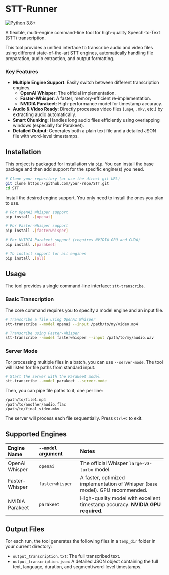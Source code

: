 # STT-Runner

[![Python 3.8+](https://img.shields.io/badge/python-3.8+-blue.svg)](https://www.python.org/downloads/release/python-380/)

A flexible, multi-engine command-line tool for high-quality Speech-to-Text (STT) transcription.

This tool provides a unified interface to transcribe audio and video files using different state-of-the-art STT engines, automatically handling file preparation, audio extraction, and output formatting.

### Key Features

- **Multiple Engine Support**: Easily switch between different transcription engines.
  - **OpenAI Whisper**: The official implementation.
  - **Faster-Whisper**: A faster, memory-efficient re-implementation.
  - **NVIDIA Parakeet**: High-performance model for timestamp accuracy.
- **Audio & Video Ready**: Directly processes video files (`.mp4`, `.mkv`, etc.) by extracting audio automatically.
- **Smart Chunking**: Handles long audio files efficiently using overlapping windows (especially for Parakeet).
- **Detailed Output**: Generates both a plain text file and a detailed JSON file with word-level timestamps.

## Installation

This project is packaged for installation via `pip`. You can install the base package and then add support for the specific engine(s) you need.

```bash
# Clone your repository (or use the direct git URL)
git clone https://github.com/your-repo/STT.git
cd STT
```

Install the desired engine support. You only need to install the ones you plan to use.

```bash
# For OpenAI Whisper support
pip install .[openai]

# For Faster-Whisper support
pip install .[fasterwhisper]

# For NVIDIA Parakeet support (requires NVIDIA GPU and CUDA)
pip install .[parakeet]

# To install support for all engines
pip install .[all]
```

## Usage

The tool provides a single command-line interface: `stt-transcribe`.

### Basic Transcription

The core command requires you to specify a model engine and an input file.

```bash
# Transcribe a file using OpenAI Whisper
stt-transcribe --model openai --input /path/to/my/video.mp4

# Transcribe using Faster-Whisper
stt-transcribe --model fasterwhisper --input /path/to/my/audio.wav
```

### Server Mode

For processing multiple files in a batch, you can use `--server-mode`. The tool will listen for file paths from standard input.

```bash
# Start the server with the Parakeet model
stt-transcribe --model parakeet --server-mode
```

Then, you can pipe file paths to it, one per line:
```
/path/to/file1.mp4
/path/to/another/audio.flac
/path/to/final_video.mkv
```
The server will process each file sequentially. Press `Ctrl+C` to exit.

## Supported Engines

| Engine Name | `--model` argument | Notes |
| :--- | :--- |:---|
| OpenAI Whisper | `openai` | The official Whisper `large-v3-turbo` model. |
| Faster-Whisper | `fasterwhisper` | A faster, optimized implementation of Whisper (`base` model). GPU recommended. |
| NVIDIA Parakeet | `parakeet` | High-quality model with excellent timestamp accuracy. **NVIDIA GPU required**. |


## Output Files

For each run, the tool generates the following files in a `temp_dir` folder in your current directory:

- `output_transcription.txt`: The full transcribed text.
- `output_transcription.json`: A detailed JSON object containing the full text, language, duration, and segment/word-level timestamps.